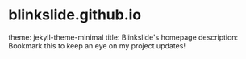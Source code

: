 # blinkslide.github.io
theme: jekyll-theme-minimal
title: Blinkslide's homepage
description: Bookmark this to keep an eye on my project updates!
